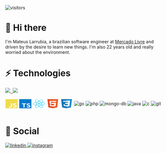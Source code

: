 ![visitors](https://visitor-badge-reloaded.herokuapp.com/badge?page_id=Anonimy&style=flat)

# 👋 Hi there

<p>I'm Mateus Larrubia, a brazilian software engineer at <a href="https://www.mercadolivre.com.br/" target="_blank">Mercado Livre</a> and driven by the desire to learn new things. I'm also 22 years old and really worried about the environment.</p>

# ⚡ Technologies

<div>
  <a href="https://github.com/Anonimy">
    <img height="180em" src="https://github-readme-stats.vercel.app/api?username=Anonimy&show_icons=true&include_all_commits=true&count_private=true&theme=dark" />&nbsp;
    <img height="180em" src="https://github-readme-stats.vercel.app/api/top-langs/?username=Anonimy&layout=compact&theme=dark" />
  </a>
</div>
<br />
<div>
  <span>
    <img align="center" alt="javascript" height="30" width="40" src="https://raw.githubusercontent.com/devicons/devicon/master/icons/javascript/javascript-plain.svg" />
    <img align="center" alt="typescript" height="30" width="40" src="https://raw.githubusercontent.com/devicons/devicon/master/icons/typescript/typescript-plain.svg" />
    <img align="center" alt="react" height="30" width="40" src="https://raw.githubusercontent.com/devicons/devicon/master/icons/react/react-original.svg" />
    <img align="center" alt="html" height="30" width="40" src="https://raw.githubusercontent.com/devicons/devicon/master/icons/html5/html5-original.svg" />
    <img align="center" alt="css" height="30" width="40" src="https://raw.githubusercontent.com/devicons/devicon/master/icons/css3/css3-original.svg" />
    <img align="center" alt="go" height="30" width="40" src="https://cdn.jsdelivr.net/gh/devicons/devicon/icons/go/go-original.svg" />
    <img  align="center" alt="php" height="30" width="40" src="https://cdn.jsdelivr.net/gh/devicons/devicon/icons/php/php-original.svg" />
    <img align="center" alt="mongo-db" height="30" width="40" src="https://cdn.jsdelivr.net/gh/devicons/devicon/icons/mongodb/mongodb-plain-wordmark.svg" />
    <img align="center" alt="java" height="30" width="40" src="https://cdn.jsdelivr.net/gh/devicons/devicon/icons/java/java-original.svg" />
    <img align="center" alt="c" height="30" width="40" src="https://cdn.jsdelivr.net/gh/devicons/devicon/icons/c/c-plain.svg" />
    <img align="center" alt="git" height="30" width="40" src="https://cdn.jsdelivr.net/gh/devicons/devicon/icons/git/git-original.svg" />
  </span>
</div>

<br />

# 📲 Social

<a href="https://www.linkedin.com/in/mateus-larrubia-274538138/" target="_blank">
  <img align="center" src="https://img.shields.io/badge/-LinkedIn-%230077B5?style=for-the-badge&logo=linkedin&logoColor=white" alt="linkedin" />
</a>
<a href="https://www.instagram.com/mateuslarrubia/" target="_blank">
  <img align="center" alt="instagram" src="https://img.shields.io/badge/Instagram-E4405F?style=for-the-badge&logo=instagram&logoColor=white" />
</a>

<!--
**Anonimy/Anonimy** is a ✨ _special_ ✨ repository because its `README.md` (this file) appears on your GitHub profile.

Here are some ideas to get you started:

- 🔭 I’m currently working on ...
- 🌱 I’m currently learning ...
- 👯 I’m looking to collaborate on ...
- 🤔 I’m looking for help with ...
- 💬 Ask me about ...
- 📫 How to reach me: ...
- 😄 Pronouns: ...
- ⚡ Fun fact: ...
-->
